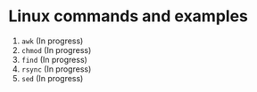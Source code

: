 # Linux commands and examples

1. `awk` (In progress)
2. `chmod` (In progress)
3. `find` (In progress)
4. `rsync` (In progress)
5. `sed` (In progress)
